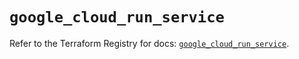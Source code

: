 # `google_cloud_run_service`

Refer to the Terraform Registry for docs: [`google_cloud_run_service`](https://registry.terraform.io/providers/hashicorp/google/6.4.0/docs/resources/cloud_run_service).
